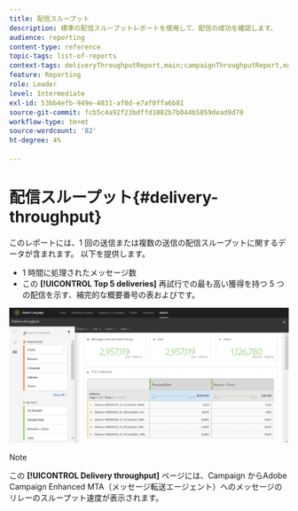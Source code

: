 ```yaml
---
title: 配信スループット
description: 標準の配信スループットレポートを使用して、配信の成功を確認します。
audience: reporting
content-type: reference
topic-tags: list-of-reports
context-tags: deliveryThroughputReport,main;campaignThroughputReport,main;programThroughputReport,main
feature: Reporting
role: Leader
level: Intermediate
exl-id: 53bb4efb-949e-4831-af0d-e7af0ffa6b81
source-git-commit: fcb5c4a92f23bdffd1082b7b044b5859dead9d70
workflow-type: tm+mt
source-wordcount: '82'
ht-degree: 4%

---
```


# 配信スループット{#delivery-throughput}

このレポートには、1 回の送信または複数の送信の配信スループットに関するデータが含まれます。 以下を提供します。

* 1 時間に処理されたメッセージ数
* この **[!UICONTROL Top 5 deliveries]** 再試行での最も高い獲得を持つ 5 つの配信を示す、補完的な概要番号の表およびです。

![](assets/delivery_reports_1.png)

>[!NOTE]
>
>この **[!UICONTROL Delivery throughput]** ページには、Campaign からAdobe Campaign Enhanced MTA（メッセージ転送エージェント）へのメッセージのリレーのスループット速度が表示されます。
